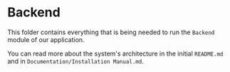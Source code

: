 # Backend

This folder contains everything that is being needed to run the `Backend` module of our application. 

You can read more about the system's architecture in the initial `README.md` and in `Documentation/Installation Manual.md`.
